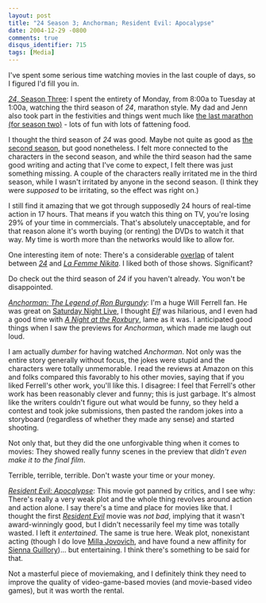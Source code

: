 ```yaml
---
layout: post
title: "24 Season 3; Anchorman; Resident Evil: Apocalypse"
date: 2004-12-29 -0800
comments: true
disqus_identifier: 715
tags: [Media]
---
```

I've spent some serious time watching movies in the last couple of days,
so I figured I'd fill you in.
 
 [*24*, Season
Three](http://www.amazon.com/exec/obidos/ASIN/B0002XVQSU/mhsvortex): I
spent the entirety of Monday, from 8:00a to Tuesday at 1:00a, watching
the third season of *24*, marathon style. My dad and Jenn also took part
in the festivities and things went much like [the last marathon (for
season two)](/archive/2004/10/11/24-in-less-than-20.aspx) - lots of fun
with lots of fattening food.
 
 I thought the third season of *24* was good. Maybe not quite as good as
[the second
season](http://www.amazon.com/exec/obidos/ASIN/B00008YGRU/mhsvortex),
but good nonetheless. I felt more connected to the characters in the
second season, and while the third season had the same good writing and
acting that I've come to expect, I felt there was just something
missing. A couple of the characters really irritated me in the third
season, while I wasn't irritated by anyone in the second season. (I
think they were *supposed* to be irritating, so the effect was right
on.)
 
 I still find it amazing that we got through supposedly 24 hours of
real-time action in 17 hours. That means if you watch this thing on TV,
you're losing 29% of your time in commercials. That's absolutely
unacceptable, and for that reason alone it's worth buying (or renting)
the DVDs to watch it that way. My time is worth more than the networks
would like to allow for.
 
 One interesting item of note: There's a considerable
[overlap](http://www.imdb.com/common-search) of talent between
[*24*](http://us.imdb.com/title/tt0285331/) and [*La Femme
Nikita*](http://us.imdb.com/title/tt0118379/). I liked both of those
shows. Significant?
 
 Do check out the third season of *24* if you haven't already. You won't
be disappointed.
 
 [*Anchorman: The Legend of Ron
Burgundy*](http://www.amazon.com/exec/obidos/ASIN/B00005JMYI/mhsvortex):
I'm a huge Will Ferrell fan. He was great on [Saturday Night
Live](http://www.amazon.com/exec/obidos/ASIN/B0002I84FI/mhsvortex), I
thought
[*Elf*](http://www.amazon.com/exec/obidos/ASIN/B0002F6BRE/mhsvortex) was
hilarious, and I even had a good time with [*A Night at the
Roxbury*](http://www.amazon.com/exec/obidos/ASIN/6305350191/mhsvortex),
lame as it was. I anticipated good things when I saw the previews for
*Anchorman*, which made me laugh out loud.
 
 I am actually *dumber* for having watched *Anchorman*. Not only was the
entire story generally without focus, the jokes were stupid and the
characters were totally unmemorable. I read the reviews at Amazon on
this and folks compared this favorably to his other movies, saying that
if you liked Ferrell's other work, you'll like this. I disagree: I feel
that Ferrell's other work has been reasonably clever and funny; this is
just garbage. It's almost like the writers couldn't figure out what
would be funny, so they held a contest and took joke submissions, then
pasted the random jokes into a storyboard (regardless of whether they
made any sense) and started shooting.
 
 Not only that, but they did the one unforgivable thing when it comes to
movies: They showed really funny scenes in the preview that *didn't even
make it to the final film*.
 
 Terrible, terrible, terrible. Don't waste your time or your money.
 
 [*Resident Evil:
Apocalypse*](http://www.amazon.com/exec/obidos/ASIN/0767834739/mhsvortex):
This movie got panned by critics, and I see why: There's really a very
weak plot and the whole thing revolves around action and action alone. I
say there's a time and place for movies like that. I thought the first
[*Resident
Evil*](http://www.amazon.com/exec/obidos/ASIN/B0002J4X1Q/mhsvortex)
movie was *not bad*, implying that it wasn't award-winningly good, but I
didn't necessarily feel my time was totally wasted. I left it
*entertained*. The same is true here. Weak plot, nonexistant acting
(though I do love [Milla Jovovich](http://www.imdb.com/name/nm0000170/),
and have found a new affinity for [Sienna
Guillory](http://www.imdb.com/name/nm0347149/))... but entertaining. I
think there's something to be said for that.
 
 Not a masterful piece of moviemaking, and I definitely think they need
to improve the quality of video-game-based movies (and movie-based video
games), but it was worth the rental.
